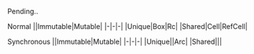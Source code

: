 Pending..

Normal
||Immutable|Mutable|
|-|-|-|
|Unique|Box|Rc|
|Shared|Cell|RefCell|



Synchronous
||Immutable|Mutable|
|-|-|-|
|Unique||Arc|
|Shared|||


